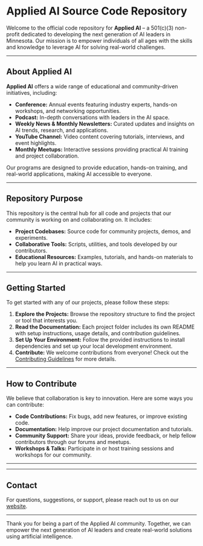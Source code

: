 # Applied AI Source Code Repository

Welcome to the official code repository for **Applied AI** – a 501(c)(3) non-profit dedicated to developing the next generation of AI leaders in Minnesota. Our mission is to empower individuals of all ages with the skills and knowledge to leverage AI for solving real-world challenges.

---

## About Applied AI

**Applied AI** offers a wide range of educational and community-driven initiatives, including:
- **Conference:** Annual events featuring industry experts, hands-on workshops, and networking opportunities.
- **Podcast:** In-depth conversations with leaders in the AI space.
- **Weekly News & Monthly Newsletters:** Curated updates and insights on AI trends, research, and applications.
- **YouTube Channel:** Video content covering tutorials, interviews, and event highlights.
- **Monthly Meetups:** Interactive sessions providing practical AI training and project collaboration.

Our programs are designed to provide education, hands-on training, and real-world applications, making AI accessible to everyone.

---

## Repository Purpose

This repository is the central hub for all code and projects that our community is working on and collaborating on. It includes:
- **Project Codebases:** Source code for community projects, demos, and experiments.
- **Collaborative Tools:** Scripts, utilities, and tools developed by our contributors.
- **Educational Resources:** Examples, tutorials, and hands-on materials to help you learn AI in practical ways.

---

## Getting Started

To get started with any of our projects, please follow these steps:

1. **Explore the Projects:** Browse the repository structure to find the project or tool that interests you.
2. **Read the Documentation:** Each project folder includes its own README with setup instructions, usage details, and contribution guidelines.
3. **Set Up Your Environment:** Follow the provided instructions to install dependencies and set up your local development environment.
4. **Contribute:** We welcome contributions from everyone! Check out the [Contributing Guidelines](CONTRIBUTING.md) for more details.

---

## How to Contribute

We believe that collaboration is key to innovation. Here are some ways you can contribute:

- **Code Contributions:** Fix bugs, add new features, or improve existing code.
- **Documentation:** Help improve our project documentation and tutorials.
- **Community Support:** Share your ideas, provide feedback, or help fellow contributors through our forums and meetups.
- **Workshops & Talks:** Participate in or host training sessions and workshops for our community.

---

---

## Contact

For questions, suggestions, or support, please reach out to us on our [website](https://www.appliedai.org).

---

Thank you for being a part of the Applied AI community. Together, we can empower the next generation of AI leaders and create real-world solutions using artificial intelligence.
